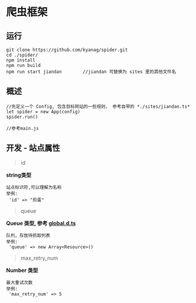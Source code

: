 # 爬虫框架

## 运行
```
git clone https://github.com/kyanag/spider.git
cd ./spider/
npm install
npm run build
npm run start jiandan        //jiandan 可替换为 sites 里的其他文件名
```

## 概述
```
//先定义一个 Config, 包含目标网站的一些规则， 参考自带的 *./sites/jiandan.ts*
let spider = new App(config)
spider.run()

//参考main.js
```


## 开发 - 站点属性

> id

**string类型**
```
站点标识符,可以理解为名称
举例:
 'id' => "煎蛋"
```
 

> queue

**Queue 类型, 参考 [global.d.ts](./src/global.d.ts)**
```
队列，存放待抓取列表
举例:
 'queue' => new Array<Resource>()
```

> max_retry_num

**Number 类型**
```
最大重试次数
举例:
 'max_retry_num' => 5
```
